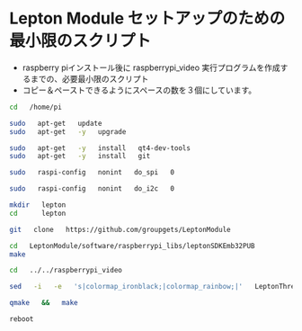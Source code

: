 # Lepton Module セットアップのための最小限のスクリプト

- raspberry piインストール後に raspberrypi_video 実行プログラムを作成するまでの、必要最小限のスクリプト
- コピー＆ペーストできるようにスペースの数を３個にしています。

~~~bash
cd   /home/pi

sudo   apt-get   update
sudo   apt-get   -y   upgrade

sudo   apt-get   -y   install   qt4-dev-tools
sudo   apt-get   -y   install   git

sudo   raspi-config   nonint   do_spi   0

sudo   raspi-config   nonint   do_i2c   0

mkdir   lepton
cd      lepton

git   clone   https://github.com/groupgets/LeptonModule

cd   LeptonModule/software/raspberrypi_libs/leptonSDKEmb32PUB
make

cd   ../../raspberrypi_video

sed   -i   -e   's|colormap_ironblack;|colormap_rainbow;|'   LeptonThread.cpp

qmake   &&   make

reboot

~~~
